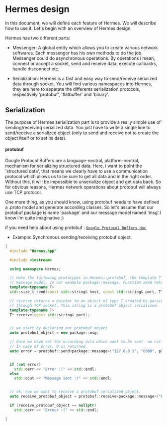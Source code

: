 # Hermes design

In this document, we will define each feature of Hermes. We will describe how to use it.
Let's begin with an overview of Hermes design.

Hermes has two different parts:
- Messenger:
    A global entity which allows you to create various network softwares. Each messenger has his own methods to do the job. Messenger could do asynchronous operations. By operations i mean, connect or accept a socket, send and receive data, execute callbacks, handle disconnect etc.

- Serialization:
    Hermes is a fast and easy way to send/receive serialized data through socket.
    You will find various namespaces into Hermes, they are here to separate the differents serialization protocols, respectively 'protobuf', 'flatbuffer' and 'binary'.


## Serialization

The purpose of Hermes serialization part is to provide a really simple use of sending/receiving serialized data. You just have to write a single line to send/receive a serialized object (only to send and receive not to create the object itself or to set its data).

#### protobuf

Google Protocol Buffers are a language-neutral, platform-neutral, mechanism for serializing structured data.
Here, i want to point the 'structured data', that means we clearly have to use a communication protocol which allows us to be sure to get all data and in the right order. Without this, it will be impossible to unserialize object and get data back.
So for obvious reasons, Hermes network operations about protobuf will always use TCP protocol.

One more thing, as you should know, using protobuf needs to have defined a .proto model and generate according classes. So let's assume that our protobuf package is name 'package' and our message model named 'msg'.I know i'm quite imaginative :)

  if you need help about using protobuf : [`Google Protocol Buffers doc`](https://developers.google.com/protocol-buffers/?hl=en)

- Example: Synchronous sending/receiving protobuf object.

```c++
{
  #include "Hermes.hpp"

  #include <iostream>

  using namespace Hermes;

  // Here the following prototypes in Hermes::protobuf, the template T represents your protobuf
  // message model, in our example package::message. Function send returns number of bytes sent.
  template<typename T>
  std::size_t send(const std::string& host, const std::string& port, T* message);

  // receive returns a pointer to an object of type T created by parsing the string received
  // through TCP socket. This string is a protobuf object serialized.
  template<typename T>
  T* receive(const std::string& port);


  // we start by declaring our protobuf object
  auto protobuf_object = new package::msg;

  // Once we have set the according data which want to be sent. we call the send function.
  // In case of error, 0 is returned.
  auto error = protobuf::send<package::message>("127.0.0.1", "8080", protobuf_object);


  if (not error)
    std::cerr << "Error :(" << std::endl;
  else
    std::cout << "Message sent :)" << std::endl;


  // ok, now we want to receive a protobuf serialized object.
  auto receive_protobuf_object = protobuf::receive<package::message>("8080");

  if (receive_protobuf_object == nullptr)
    std::cerr << "Erreur :(" << std::endl;

}

```
